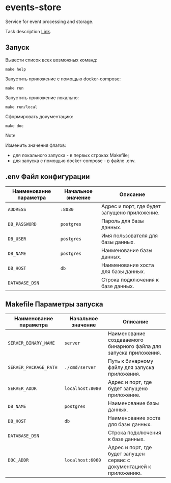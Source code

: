 # events-store
Service for event processing and storage.

Task description [Link](https://github.com/pavlegich/events-store/blob/main/SPECIFICATION.md).

## Запуск

Вывести список всех возможных команд:

`make help`

Запустить приложение с помощью docker-compose:

`make run`

Запустить приложение локально:

`make run/local`

Сформировать документацию:

`make doc`

> [!NOTE]
> Изменить значения флагов:
> - для локального запуска - в первых строках Makefile;
> - для запуска с помощью docker-compose - в файле .env.

## .env Файл конфигурации

| Наименование параметра | Начальное значение | Описание |
| ---------------------- | ------------------ | -------- |
| `ADDRESS` | `:8080` | Адрес и порт, где будет запущено приложение. |
| `DB_PASSWORD` | `postgres` | Пароль для базы данных. |
| `DB_USER` | `postgres` | Имя пользователя для базы данных. |
| `DB_NAME` | `postgres` | Наименование базы данных. |
| `DB_HOST` | `db` | Наименование хоста для базы данных. |
| `DATABASE_DSN` | | Строка подключения к базе данных. |

## Makefile Параметры запуска

| Наименование параметра | Начальное значение | Описание |
| ---------------------- | ------------------ | -------- |
| `SERVER_BINARY_NAME` | `server` | Наименование создаваемого бинарного файла для запуска приложения. |
| `SERVER_PACKAGE_PATH` | `./cmd/server` | Путь к бинарному файлу для запуска приложения. |
| `SERVER_ADDR` | `localhost:8080` | Адрес и порт, где будет запущено приложение. |
| `DB_NAME` | `postgres` | Наименование базы данных. |
| `DB_HOST` | `db` | Наименование хоста для базы данных. |
| `DATABASE_DSN` | | Строка подключения к базе данных. |
| `DOC_ADDR` | `localhost:6060` | Адрес и порт, где будет запущен сервис с документацией к приложению. |
